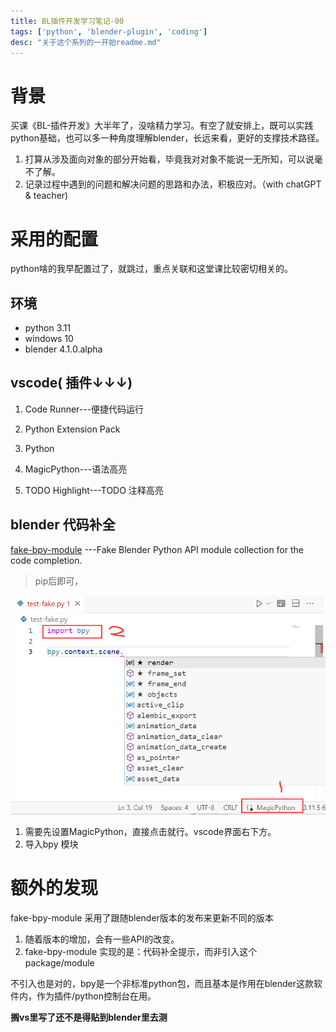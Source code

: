 ```yaml
---
title: BL插件开发学习笔记-00
tags: ['python', 'blender-plugin', 'coding']
desc: "关于这个系列的一开始readme.md"
---
```


# 背景

买课《BL-插件开发》大半年了，没啥精力学习。有空了就安排上，既可以实践python基础，也可以多一种角度理解blender，长远来看，更好的支撑技术路径。

1. 打算从涉及面向对象的部分开始看，毕竟我对对象不能说一无所知，可以说毫不了解。
2. 记录过程中遇到的问题和解决问题的思路和办法，积极应对。（with chatGPT & teacher)

# 采用的配置

python啥的我早配置过了，就跳过，重点关联和这堂课比较密切相关的。

## 环境

- python 3.11
- windows 10
- blender 4.1.0.alpha

## vscode( 插件↓↓↓)

  1. Code Runner---便捷代码运行 

  2. Python Extension Pack 

  3. Python

  4. MagicPython---语法高亮 

  5. TODO Highlight---TODO 注释高亮

     
## blender 代码补全
[fake-bpy-module](https://github.com/nutti/fake-bpy-module) ---Fake Blender Python API module collection for the code completion.

> pip后即可，

![fake-bpy-module 安装](./pic/image-20240509192025935.png)

1. 需要先设置MagicPython，直接点击就行。vscode界面右下方。
2. 导入bpy 模块

# 额外的发现

fake-bpy-module 采用了跟随blender版本的发布来更新不同的版本

1. 随着版本的增加，会有一些API的改变。
2. fake-bpy-module 实现的是：代码补全提示，而非引入这个package/module

不引入也是对的，bpy是一个非标准python包，而且基本是作用在blender这款软件内，作为插件/python控制台在用。

**搁vs里写了还不是得贴到blender里去测**



